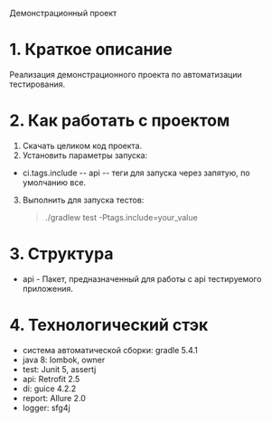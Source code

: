 Демонстрационный проект

# 1. Краткое описание
Реализация демонстрационного проекта по автоматизации тестирования.

# 2. Как работать с проектом
1. Скачать целиком код проекта.
2. Установить параметры запуска:
* ci.tags.include -- api -- теги для запуска через запятую, по умолчанию все.
3. Выполнить для запуска тестов:
    > ./gradlew test -Ptags.include=your_value

# 3. Структура
* api - Пакет, предназначенный для работы с api тестируемого приложения.

# 4. Технологический стэк
* система автоматической сборки: gradle 5.4.1
* java 8: lombok, owner
* test: Junit 5, assertj
* api: Retrofit 2.5
* di: guice 4.2.2
* report: Allure 2.0
* logger: sfg4j